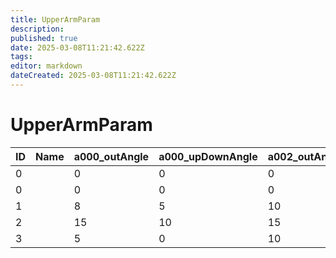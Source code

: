 ```yaml
---
title: UpperArmParam
description: 
published: true
date: 2025-03-08T11:21:42.622Z
tags: 
editor: markdown
dateCreated: 2025-03-08T11:21:42.622Z
---
```


# UpperArmParam
|ID|Name|a000_outAngle|a000_upDownAngle|a002_outAngle|a002_upDownAngle|a003_outAngle|a003_upDownAngle|a010_outAngle|a010_upDownAngle|a011_outAngle|a011_upDownAngle|a012_outAngle|a012_upDownAngle|a013_outAngle|a013_upDownAngle|a014_outAngle|a014_upDownAngle|a015_outAngle|a015_upDownAngle|a016_outAngle|a016_upDownAngle|reserve                                                                                                                                                                                                                                                                                                                                     |
|-|-|--|--|--|-|--|-|-|--|-|-|-|-|-|--|-|--|--|--|-|--|--------------------------------------------------------------------------------------------------------------------------------------------------------------------------------------------------------------------------------------------------------------------------------------------------------------------------------------------|
|0| |0 |0 |0 |0|0 |0|0|0 |0|0|0|0|0|0 |0|0 |0 |0 |0|0 |[0&#124;0&#124;0&#124;0&#124;0&#124;0&#124;0&#124;0&#124;0&#124;0&#124;0&#124;0&#124;0&#124;0&#124;0&#124;0&#124;0&#124;0&#124;0&#124;0&#124;0&#124;0&#124;0&#124;0&#124;0&#124;0&#124;0&#124;0&#124;0&#124;0&#124;0&#124;0&#124;0&#124;0&#124;0&#124;0&#124;0&#124;0&#124;0&#124;0&#124;0&#124;0&#124;0&#124;0&#124;0&#124;0&#124;0&#124;0]|
0| |0 |0 |0 |0|0 |0|0|0 |0|0|0|0|0|0 |0|0 |0 |0 |0|0 |[0&#124;0&#124;0&#124;0&#124;0&#124;0&#124;0&#124;0&#124;0&#124;0&#124;0&#124;0&#124;0&#124;0&#124;0&#124;0&#124;0&#124;0&#124;0&#124;0&#124;0&#124;0&#124;0&#124;0&#124;0&#124;0&#124;0&#124;0&#124;0&#124;0&#124;0&#124;0&#124;0&#124;0&#124;0&#124;0&#124;0&#124;0&#124;0&#124;0&#124;0&#124;0&#124;0&#124;0&#124;0&#124;0&#124;0&#124;0]|
1| |8 |5 |10|0|10|5|0|25|0|0|0|0|0|20|0|30|10|25|0|25|[0&#124;0&#124;0&#124;0&#124;0&#124;0&#124;0&#124;0&#124;0&#124;0&#124;0&#124;0&#124;0&#124;0&#124;0&#124;0&#124;0&#124;0&#124;0&#124;0&#124;0&#124;0&#124;0&#124;0&#124;0&#124;0&#124;0&#124;0&#124;0&#124;0&#124;0&#124;0&#124;0&#124;0&#124;0&#124;0&#124;0&#124;0&#124;0&#124;0&#124;0&#124;0&#124;0&#124;0&#124;0&#124;0&#124;0&#124;0]|
2| |15|10|15|0|15|0|0|20|0|0|0|5|0|30|0|30|10|25|0|25|[0&#124;0&#124;0&#124;0&#124;0&#124;0&#124;0&#124;0&#124;0&#124;0&#124;0&#124;0&#124;0&#124;0&#124;0&#124;0&#124;0&#124;0&#124;0&#124;0&#124;0&#124;0&#124;0&#124;0&#124;0&#124;0&#124;0&#124;0&#124;0&#124;0&#124;0&#124;0&#124;0&#124;0&#124;0&#124;0&#124;0&#124;0&#124;0&#124;0&#124;0&#124;0&#124;0&#124;0&#124;0&#124;0&#124;0&#124;0]|
3| |5 |0 |10|0|10|5|0|20|0|0|0|0|0|20|0|15|10|15|0|15|[0&#124;0&#124;0&#124;0&#124;0&#124;0&#124;0&#124;0&#124;0&#124;0&#124;0&#124;0&#124;0&#124;0&#124;0&#124;0&#124;0&#124;0&#124;0&#124;0&#124;0&#124;0&#124;0&#124;0&#124;0&#124;0&#124;0&#124;0&#124;0&#124;0&#124;0&#124;0&#124;0&#124;0&#124;0&#124;0&#124;0&#124;0&#124;0&#124;0&#124;0&#124;0&#124;0&#124;0&#124;0&#124;0&#124;0&#124;0]|
